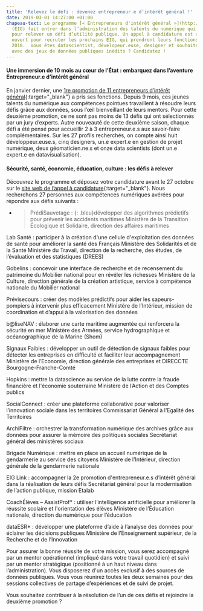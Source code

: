 ```yaml
---
title: 'Relevez le défi : devenez entrepreneur.e d’intérêt général !'
date: 2019-03-01 14:27:00 +01:00
chapeau-text: Le programme [« Entrepreneurs d'intérêt général »](http://www.modernisation.gouv.fr/ladministration-change-avec-le-numerique/par-louverture-des-donnees-dans-les-administrations/entrepreneur-interet-general){:target="_blank"}
  (EIG) fait entrer dans l’administration des talents du numérique qui ont 10 mois
  pour relever un défi d’utilité publique. Un appel à candidature est aujourd’hui
  ouvert pour recruter les prochains EIG, qui prendront leurs fonctions en janvier
  2018.  Vous êtes datascientist, dévelopeur.euse, designer et souhaitez travailler
  avec des jeux de données publiques inédits ? Candidatez !
---
```


#### Une immersion de 10 mois au cœur de l’État : embarquez dans l’aventure Entrepreneur.e d’intérêt général

En janvier dernier, une [1re promotion de 11 entrepreneurs d’intérêt général](https://www.modernisation.gouv.fr/home/decouvrez-la-1re-promotion-des-entrepreneurs-dinteret-general){:target="_blank"} a pris ses fonctions. Depuis 9 mois, ces jeunes talents du numérique aux compétences pointues travaillent à résoudre leurs défis grâce aux données, sous l’œil bienveillant de leurs mentors. Pour cette deuxième promotion, ce ne sont pas moins de 13 défis qui ont sélectionnés par un jury d’experts. Autre nouveauté de cette deuxième saison,  chaque défi a été pensé pour accueillir 2 à 3 entrepreneur.e.s  aux savoir-faire complémentaires. Sur les 27 profils recherchés, on compte ainsi huit développeur.euse.s, cinq designers, un.e expert.e en gestion de projet numérique, deux géomaticien.ne.s et onze data scientists (dont un.e expert.e en datavisualisation).

#### Sécurité, santé, économie, éducation, culture : les défis à relever

Découvrez le programme et déposez votre candidature avant le 27 octobre sur le [site web de l’appel à candidature](https://entrepreneur-interet-general.etalab.gouv.fr/){:target="_blank"}.
Nous recherchons 27 personnes aux compétences numériques avérées pour répondre aux défis suivants :
<br>
* > PrédiSauvetage :
{: .bleu}développer des algorithmes prédictifs pour prévenir les accidents maritimes 
Ministère de la Transition Écologique et Solidaire, direction des affaires maritimes
 

Lab Santé : participer à la création d'une cellule d'exploitation des données de santé pour améliorer la santé des Français 
Ministère des Solidarités et de la Santé
Ministère du Travail, direction de la recherche, des études, de l’évaluation et des statistiques (DREES)

 
Gobelins : concevoir une interface de recherche et de recensement du patrimoine du Mobilier national pour en révéler les richesses
Ministère de la Culture, direction générale de la création artistique, service à compétence nationale du Mobilier national

 
Prévisecours : créer des modèles prédictifs pour aider les sapeurs-pompiers à intervenir plus efficacement 
Ministère de l’Intérieur, mission de coordination et d’appui à la valorisation des données

 
b@liseNAV : élaborer une carte maritime augmentée qui renforcera la sécurité en mer
Ministère des Armées, service hydrographique et océanographique de la Marine (Shom)

 
Signaux Faibles : développer un outil de détection de signaux faibles pour détecter les entreprises en difficulté et faciliter leur accompagnement
Ministère de l’Economie, direction générale des entreprises et DIRECCTE Bourgogne-Franche-Comté

 
Hopkins : mettre la datascience au service de la lutte contre la fraude financière et l'économie souterraine 
Ministère de l’Action et des Comptes publics

 
SocialConnect : créer une plateforme collaborative pour valoriser l’innovation sociale dans les territoires
Commissariat Général à l’Egalité des Territoires

 
ArchiFiltre : orchestrer la  transformation numérique des archives grâce aux données pour assurer la mémoire des politiques sociales
Secrétariat général des ministères sociaux

 
Brigade Numérique : mettre en place un accueil numérique de la gendarmerie au service des citoyens
Ministère de l’Intérieur, direction générale de la gendarmerie nationale

 
EIG Link : accompagner la 2e promotion d'entrepreneur.e.s d’intérêt général dans la réalisation de leurs défis
Secrétariat général pour la modernisation de l’action publique, mission Etalab

 
CoachÉlèves – AssistProf* : utiliser l’intelligence artificielle pour améliorer la réussite scolaire et l'orientation des élèves
Ministère de l’Éducation nationale, direction du numérique pour l’éducation

 
dataESR* : développer une plateforme d’aide à l’analyse des données pour éclairer les décisions publiques
Ministère de l’Enseignement supérieur, de la Recherche et de l’Innovation
 

Pour assurer la bonne réussite de votre mission, vous serez accompagné par un mentor opérationnel (impliqué dans votre travail quotidien) et suivi par un mentor stratégique (positionné à un haut niveau dans l’administration).
Vous  disposerez d'un accès exclusif à des sources de données publiques.
Vous vous réunirez toutes les deux semaines pour des sessions collectives de partage d’expériences et de suivi de projet.

Vous souhaitez contribuer à la résolution de l’un de ces défis et rejoindre la deuxième promotion ?
 

 

